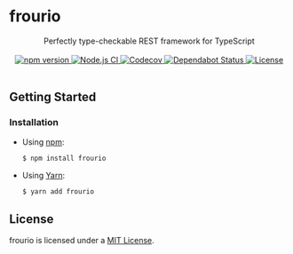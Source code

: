 # frourio

<div align="center">Perfectly type-checkable REST framework for TypeScript</div>
<br />

<div align="center">
  <a href="https://www.npmjs.com/package/frourio">
    <img src="https://img.shields.io/npm/v/frourio" alt="npm version" />
  </a>
  <a href="https://github.com/frouriojs/frourio/actions?query=workflow%3A%22Node.js+CI%22">
    <img src="https://github.com/frouriojs/frourio/workflows/Node.js%20CI/badge.svg" alt="Node.js CI" />
  </a>
  <a href="https://codecov.io/gh/frouriojs/frourio">
    <img src="https://img.shields.io/codecov/c/github/frouriojs/frourio.svg" alt="Codecov" />
  </a>
  <a href="https://dependabot.com">
    <img src="https://api.dependabot.com/badges/status?host=github&repo=frouriojs/frourio" alt="Dependabot Status" />
  </a>
  <a href="https://github.com/frouriojs/frourio/blob/master/packages/frourio/LICENSE">
    <img src="https://img.shields.io/npm/l/frourio" alt="License" />
  </a>
</div>
<br />

## Getting Started

### Installation

- Using [npm](https://www.npmjs.com/):

  ```sh
  $ npm install frourio
  ```

- Using [Yarn](https://yarnpkg.com/):

  ```sh
  $ yarn add frourio
  ```

## License

frourio is licensed under a [MIT License](https://github.com/frouriojs/frourio/blob/master/packages/frourio/LICENSE).
